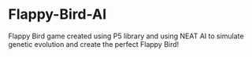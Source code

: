 # Flappy-Bird-AI

Flappy Bird game created using P5 library and using NEAT AI to simulate genetic evolution and create the perfect Flappy Bird!
